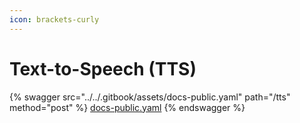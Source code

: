 ```yaml
---
icon: brackets-curly
---
```


# Text-to-Speech (TTS)

{% swagger src="../../.gitbook/assets/docs-public.yaml" path="/tts" method="post" %}
[docs-public.yaml](../../.gitbook/assets/docs-public.yaml)
{% endswagger %}
